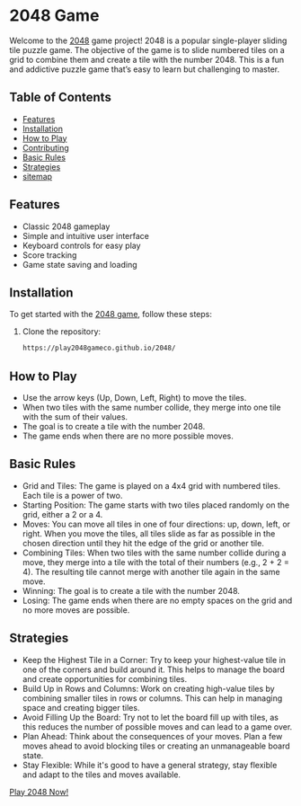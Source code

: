 # 2048 Game

Welcome to the [2048](https://play2048game.co/) game project! 2048 is a popular single-player sliding tile puzzle game. The objective of the game is to slide numbered tiles on a grid to combine them and create a tile with the number 2048. This is a fun and addictive puzzle game that’s easy to learn but challenging to master.


## Table of Contents

- [Features](#features)
- [Installation](#installation)
- [How to Play](#how-to-play)
- [Contributing](#contributing)
- [Basic Rules](#Basic-Rules)
- [Strategies](#Strategies)
- [sitemap](https://play2048gameco.github.io/2048/sitemap.xml)

## Features

- Classic 2048 gameplay
- Simple and intuitive user interface
- Keyboard controls for easy play
- Score tracking
- Game state saving and loading

## Installation

To get started with the [2048 game](https://play2048gameco.github.io/2048/), follow these steps:

1. Clone the repository:
   ```bash
   https://play2048gameco.github.io/2048/

## How to Play
- Use the arrow keys (Up, Down, Left, Right) to move the tiles.
- When two tiles with the same number collide, they merge into one tile with the sum of their values.
- The goal is to create a tile with the number 2048.
- The game ends when there are no more possible moves.


## Basic Rules
- Grid and Tiles: The game is played on a 4x4 grid with numbered tiles. Each tile is a power of two.
- Starting Position: The game starts with two tiles placed randomly on the grid, either a 2 or a 4.
- Moves: You can move all tiles in one of four directions: up, down, left, or right. When you move the tiles, all tiles slide as far as possible in the chosen direction until they hit the edge of the grid or another tile.
- Combining Tiles: When two tiles with the same number collide during a move, they merge into a tile with the total of their numbers (e.g., 2 + 2 = 4). The resulting tile cannot merge with another tile again in the same move.
- Winning: The goal is to create a tile with the number 2048.
- Losing: The game ends when there are no empty spaces on the grid and no more moves are possible.

## Strategies
- Keep the Highest Tile in a Corner: Try to keep your highest-value tile in one of the corners and build around it. This helps to manage the board and create opportunities for combining tiles.
- Build Up in Rows and Columns: Work on creating high-value tiles by combining smaller tiles in rows or columns. This can help in managing space and creating bigger tiles.
- Avoid Filling Up the Board: Try not to let the board fill up with tiles, as this reduces the number of possible moves and can lead to a game over.
- Plan Ahead: Think about the consequences of your moves. Plan a few moves ahead to avoid blocking tiles or creating an unmanageable board state.
- Stay Flexible: While it's good to have a general strategy, stay flexible and adapt to the tiles and moves available.

[Play 2048 Now!](https://play2048gameco.github.io/2048/)
